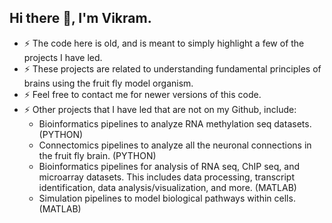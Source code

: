 ## Hi there 👋, I'm Vikram. 

- ⚡ The code here is old, and is meant to simply highlight a few of the projects I have led.
- ⚡ These projects are related to understanding fundamental principles of brains using the fruit fly model organism.
- ⚡ Feel free to contact me for newer versions of this code.
- ⚡ Other projects that I have led that are not on my Github, include:
  - Bioinformatics pipelines to analyze RNA methylation seq datasets. (PYTHON)
  - Connectomics pipelines to analyze all the neuronal connections in the fruit fly brain. (PYTHON)
  - Bioinformatics pipelines for analysis of RNA seq, ChIP seq, and microarray datasets. This includes data processing, transcript identification, data analysis/visualization, and more. (MATLAB)
  - Simulation pipelines to model biological pathways within cells. (MATLAB)
  

<!--
**vikramvijayan/vikramvijayan** is a ✨ _special_ ✨ repository because its `README.md` (this file) appears on your GitHub profile.

Here are some ideas to get you started:

- 🔭 I’m currently working on ...
- 🌱 I’m currently learning ...
- 👯 I’m looking to collaborate on ...
- 🤔 I’m looking for help with ...

- 📫 How to reach me: ...
- 😄 Pronouns: ...
- ⚡ Fun fact: ...
-->

